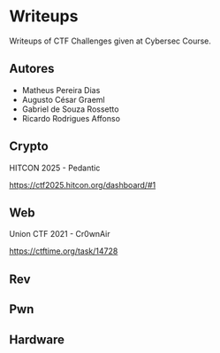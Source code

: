 # Writeups

Writeups of CTF Challenges given at Cybersec Course.

## Autores

* Matheus Pereira Dias
* Augusto César Graeml
* Gabriel de Souza Rossetto
* Ricardo Rodrigues Affonso

## Crypto

HITCON 2025 - Pedantic

https://ctf2025.hitcon.org/dashboard/#1

## Web

Union CTF 2021 - Cr0wnAir

https://ctftime.org/task/14728

## Rev




## Pwn





## Hardware

